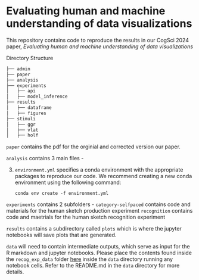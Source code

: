 # Evaluating human and machine understanding of data visualizations

This repository contains code to reproduce the results in our CogSci 2024 paper, *Evaluating human and machine understanding of data visualizations*

Directory Structure

```bash
├── admin
├── paper
├── analysis
├── experiments
│   ├── api  
│   ├── model_inference
├── results
│   ├── dataframe
│   ├── figures
├── stimuli
│   ├── ggr
│   ├── vlat
│   ├── holf
```

`paper` contains the pdf for the orginial and corrected version our paper.

`analysis` contains 3 main files -

3. `environment.yml` specifies a conda environment with the appropriate packages to reproduce our code. We recommend creating a new conda environment using the following command:
   ```
   conda env create -f environment.yml
   ```
`experiments` contains 2 subfolders -
`category-selfpaced` contains code and materials for the human sketch production experiment
`recognition` contains code and maetrials for the human sketch recognition experiment

`results` contains a subdirectory called `plots` which is where the jupyter notebooks will save plots that are generated.

`data` will need to contain intermediate outputs, which serve as input for the R markdown and jupyter notebooks. Please place the contents found inside the `recog_exp_data` folder <a href="https://www.dropbox.com/scl/fo/2oqncsagow0k7sbn52pd1/h?dl=0&rlkey=i7ezf9lezft7o0amawb24zlvd" target="_blank">here</a>
 inside the `data` directory running any notebook cells. Refer to the README.md in the `data` directory for more details.

